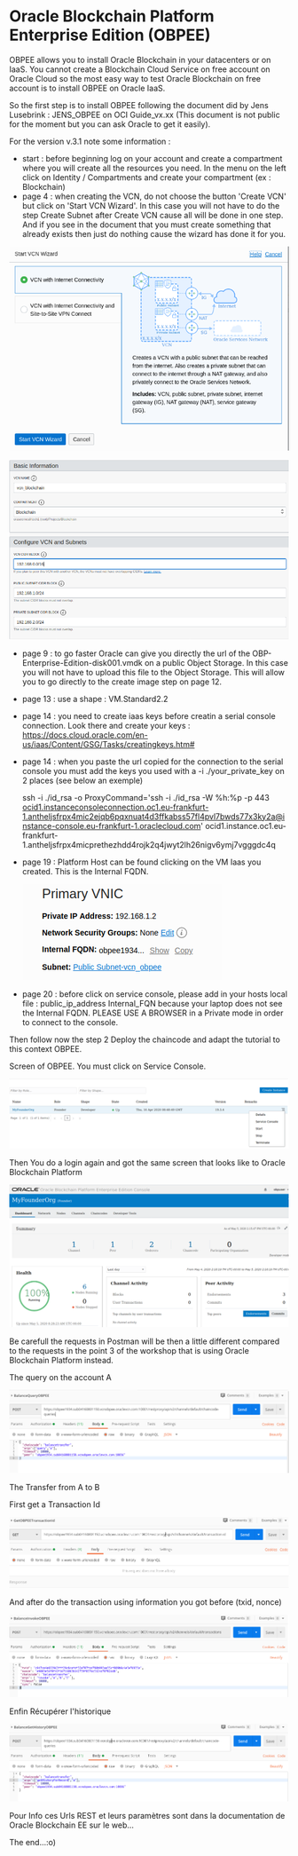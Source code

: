 # Oracle Blockchain Platform Enterprise Edition (OBPEE)

OBPEE allows you to install Oracle Blockchain in your datacenters or on IaaS. You cannot create a Blockchain Cloud Service on free account on Oracle Cloud so the most easy way to test Oracle Blockchain on free account is to install OBPEE on Oracle IaaS. 

So the first step is to install OBPEE following the document did by Jens Lusebrink : JENS_OBPEE on OCI Guide_vx.xx (This document is not public for the moment but you can ask Oracle to get it easily).

For the version v.3.1 note some information :

- start : before beginning log on your account and create a compartment where you will create all the resources you need. In the menu on the left click on Identity / Compartments and create your compartment (ex : Blockchain)
- page 4 : when creating the VCN, do not choose the button 'Create VCN' but click on 'Start VCN Wizard'. In this case you will not have to do the step Create Subnet after Create VCN cause all will be done in one step.  And if you see in the document that you must create something that already exists then just do nothing cause the wizard has done it for you.

![create vcn](images/11-obpee.png)

![create vcn](images/11-obpee2.png)

- page 9 : to go faster Oracle can give you directly the url of the OBP-Enterprise-Edition-disk001.vmdk on a public Object Storage. In this case you will not have to upload this file to the Object Storage. This will allow you to go directly to the create image step on page 12.

- page 13 : use a shape : VM.Standard2.2

- page 14 : you need to create iaas keys before creatin a serial console connection. Look there and create your keys : https://docs.cloud.oracle.com/en-us/iaas/Content/GSG/Tasks/creatingkeys.htm#

- page 14 : when you paste the url copied for the connection to the serial console you must add the keys you used with a -i ./your_private_key on 2 places (see below an exemple)

  ssh -i ./id_rsa -o ProxyCommand='ssh -i ./id_rsa -W %h:%p -p 443 ocid1.instanceconsoleconnection.oc1.eu-frankfurt-1.antheljsfrpx4mic2ejqb6pqxnuat4d3ffkabss57fl4pvl7bwds77x3ky2a@instance-console.eu-frankfurt-1.oraclecloud.com' ocid1.instance.oc1.eu-frankfurt-1.antheljsfrpx4micprethezhdd4rojk2q4jwyt2lh26nigv6ymj7vgggdc4q

- page 19 : Platform Host can be found clicking on the VM Iaas you created. This is the Internal FQDN.

  ![Fqdn](images/11-obpee3.png)

- page 20 : before click on service console, please add in your hosts local file : public_ip_address Internal_FQN because your laptop does not see the Internal FQDN. PLEASE USE A BROWSER in a Private mode in order to connect to the console. 

Then follow now the step 2 Deploy the chaincode and adapt the tutorial to this context OBPEE.

Screen of OBPEE. You must click on Service Console.

![Query](images/11-obpee8.png)

Then You do a login again and got the same screen that looks like to Oracle Blockchain Platform

![Query](images/11-obpee9.png)

Be carefull the requests in Postman will be then a little different compared to the requests in the point  3 of the workshop that is using Oracle Blockchain Platform instead.

The query on the account A

![Query](images/11-obpee4.png)

The Transfer from A to B

First get a Transaction Id

![Query](images/11-obpee5.png)

And after do the transaction using information you got before (txid, nonce)

![Query](images/11-obpee6.png)

Enfin Récupérer l'historique

![Query](images/11-obpee7.png)

Pour Info ces Urls REST et leurs paramètres sont dans la documentation de Oracle Blockchain EE sur le web...

The end...:o) 



